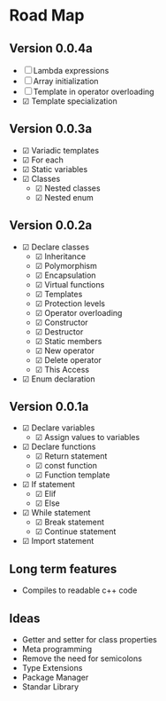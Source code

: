 # Road Map
## Version 0.0.4a
- &#9744; Lambda expressions
- &#9744; Array initialization
- &#9744; Template in operator overloading
- &#9745; Template specialization

## Version 0.0.3a
- &#9745; Variadic templates
- &#9745; For each
- &#9745; Static variables
- &#9745; Classes
    - &#9745; Nested classes
    - &#9745; Nested enum

## Version 0.0.2a
- &#9745; Declare classes
    - &#9745; Inheritance
    - &#9745; Polymorphism
    - &#9745; Encapsulation
    - &#9745; Virtual functions
    - &#9745; Templates
    - &#9745; Protection levels
    - &#9745; Operator overloading
    - &#9745; Constructor
    - &#9745; Destructor
    - &#9745; Static members
    - &#9745; New operator
    - &#9745; Delete operator
    - &#9745; This Access
- &#9745; Enum declaration

## Version 0.0.1a
- &#9745; Declare variables
    - &#9745; Assign values to variables
- &#9745; Declare functions
    - &#9745; Return statement
    - &#9745; const function
    - &#9745; Function template
- &#9745; If statement
    - &#9745; Elif
    - &#9745; Else
- &#9745; While statement
    - &#9745; Break statement
    - &#9745; Continue statement
- &#9745; Import statement

## Long term features
- Compiles to readable c++ code

## Ideas
- Getter and setter for class properties
- Meta programming
- Remove the need for semicolons
- Type Extensions
- Package Manager
- Standar Library
